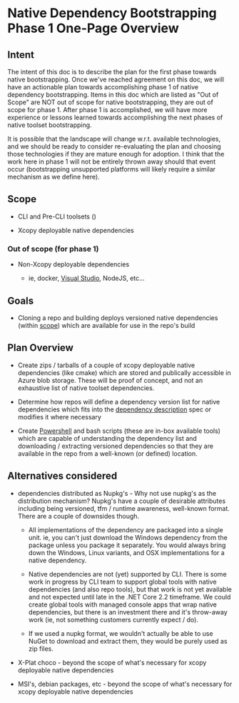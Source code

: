 # Native Dependency Bootstrapping Phase 1 One-Page Overview

## Intent

The intent of this doc is to describe the plan for the first phase towards native bootstrapping.  Once we've reached agreement on this doc, we will have an actionable plan towards accomplishing phase 1 of native dependency bootstrapping.  Items in this doc which are listed as "Out of Scope" are NOT out of scope for native bootstrapping, they are out of scope for phase 1.  After phase 1 is accomplished, we will have more experience or lessons learned towards accomplishing the next phases of native toolset bootstrapping.

It is possible that the landscape will change w.r.t. available technologies, and we should be ready to consider re-evaluating the plan and choosing those technologies if they are mature enough for adoption.  I think that the work here in phase 1 will not be entirely thrown away should that event occur (bootstrapping unsupported platforms will likely require a similar mechanism as we define here).

## Scope

- CLI and Pre-CLI toolsets ()

- Xcopy deployable native dependencies

### Out of scope (for phase 1)

- Non-Xcopy deployable dependencies

  - ie, docker, [Visual Studio](https://github.com/dotnet/arcade/issues/64), NodeJS, etc...

## Goals

- Cloning a repo and building deploys versioned native dependencies (within [scope](#scope)) which are available for use in the repo's build

## Plan Overview

- Create zips / tarballs of a couple of xcopy deployable native dependencies (like cmake) which are stored and publically accessible in Azure blob storage.  These will be proof of concept, and not an exhaustive list of native toolset dependencies.

- Determine how repos will define a dependency version list for native dependencies which fits into the [dependency description](https://github.com/dotnet/arcade/pull/120/files) spec or modifies it where necessary

- Create [Powershell](https://docs.microsoft.com/en-us/powershell/scripting/setup/installing-windows-powershell?view=powershell-6) and bash scripts (these are in-box available tools) which are capable of understanding the dependency list and downloading / extracting versioned dependencies so that they are available in the repo from a well-known (or defined) location.

## Alternatives considered

- dependencies distributed as Nupkg's - Why not use nupkg's as the distribution mechanism?  Nupkg's have a couple of desirable attributes including being versioned, tfm / runtime awareness, well-known format.  There are a couple of downsides though.

  - All implementations of the dependency are packaged into a single unit.  ie, you can't just download the Windows dependency from the package unless you package it separately.  You would always bring down the Windows, Linux variants, and OSX implementations for a native dependency.

  - Native dependencies are not (yet) supported by CLI.  There is some work in progress by CLI team to support global tools with native dependencies (and also repo tools), but that work is not yet available and not expected until late in the .NET Core 2.2 timeframe.  We could create global tools with managed console apps that wrap native dependencies, but there is an investment there and it's throw-away work (ie, not something customers currently expect / do).

  - If we used a nupkg format, we wouldn't actually be able to use NuGet to download and extract them, they would be purely used as zip files.

- X-Plat choco - beyond the scope of what's necessary for xcopy deployable native dependencies

- MSI's, debian packages, etc - beyond  the scope of what's necessary for xcopy deployable native dependencies